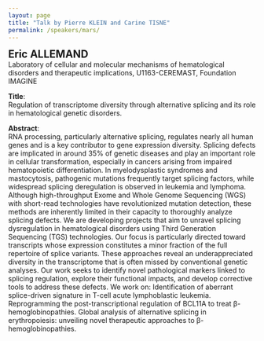 ```yaml
---
layout: page
title: "Talk by Pierre KLEIN and Carine TISNE"
permalink: /speakers/mars/
---
```



<span style="font-size: 1.5em;"><strong>Eric ALLEMAND</strong></span><br>
Laboratory of cellular and molecular mechanisms of hematological disorders and therapeutic implications, U1163-CEREMAST, Foundation IMAGINE

**Title**:  
Regulation of transcriptome diversity through alternative splicing and its role in hematological genetic disorders.

**Abstract**:  
RNA processing, particularly alternative splicing, regulates nearly all human genes and is a key contributor to gene expression diversity. Splicing defects are implicated in around 35% of genetic diseases and play an important role in cellular transformation, especially in cancers arising from impaired hematopoietic differentiation. In myelodysplastic syndromes and mastocytosis, pathogenic mutations frequently target splicing factors, while widespread splicing deregulation is observed in leukemia and lymphoma. Although high-throughput Exome and Whole Genome Sequencing (WGS) with short-read technologies have revolutionized mutation detection, these methods are inherently limited in their capacity to thoroughly analyze splicing defects.
We are developing projects that aim to unravel splicing dysregulation in hematological disorders using Third Generation Sequencing (TGS) technologies. Our focus is particularly directed toward transcripts whose expression constitutes a minor fraction of the full repertoire of splice variants. These approaches reveal an underappreciated diversity in the transcriptome that is often missed by conventional genetic analyses. Our work seeks to identify novel pathological markers linked to splicing regulation, explore their functional impacts, and develop corrective tools to address these defects. We work on:
Identification of aberrant splice-driven signature in T-cell acute lymphoblastic leukemia.
Reprogramming the post-transcriptional regulation of BCL11A to treat β-hemoglobinopathies.
Global analysis of alternative splicing in erythropoiesis: unveiling novel therapeutic approaches to β-hemoglobinopathies.

